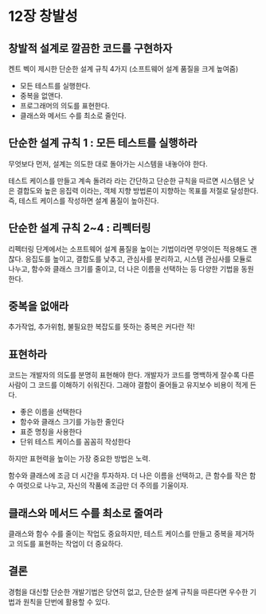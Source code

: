 # 12장 창발성
## 창발적 설계로 깔끔한 코드를 구현하자
켄트 벡이 제시한 단순한 설계 규칙 4가지 (소프트웨어 설계 품질을 크게 높여줌)
- 모든 테스트를 실행한다.
- 중복을 없앤다.
- 프로그래머의 의도를 표현한다.
- 클래스와 메서드 수를 최소로 줄인다.

## 단순한 설계 규칙 1 : 모든 테스트를 실행하라
무엇보다 먼저, 설계는 의도한 대로 돌아가는 시스템을 내놓아야 한다.

테스트 케이스를 만들고 계속 돌려라 라는 간단하고 단순한 규칙을 따르면 시스템은 낮은 결합도와 높은 응집력 이라는, 
객체 지향 방법론이 지향하는 목표를 저절로 달성한다. 
즉, 테스트 케이스를 작성하면 설계 품질이 높아진다.

## 단순한 설계 규칙 2~4 : 리펙터링
리펙터링 단계에서는 소프트웨어 설계 품질을 높이는 기법이라면 무엇이든 적용해도 괜찮다.
응집도를 높이고, 결합도를 낮추고, 관심사를 분리하고, 시스템 관심사를 모듈로 나누고, 함수와 클래스 크기를 줄이고,
더 나은 이름을 선택하는 등 다양한 기법을 동원한다. 

## 중복을 없애라
추가작업, 추가위험, 불필요한 복잡도를 뜻하는 중복은 커다란 적!

## 표현하라
코드는 개발자의 의도를 분명히 표현해야 한다. 개발자가 코드를 명백하게 잘수록 다른사람이 그 코드를 이해하기 쉬워진다.
그래야 결함이 줄어들고 유지보수 비용이 적게 든다.

- 좋은 이름을 선택한다
- 함수와 클래스 크기를 가능한 줄인다
- 표준 명칭을 사용한다
- 단위 테스트 케이스를 꼼꼼히 작성한다

하지만 표현력을 높이는 가장 중요한 방법은 노력.

함수와 클래스에 조금 더 시간을 투자하자. 더 나은 이름을 선택하고, 큰 함수를 작은 함수 여럿으로 나누고,
자신의 작품에 조금만 더 주의를 기울이자. 

## 클래스와 메서드 수를 최소로 줄여라
클래스와 함수 수를 줄이는 작업도 중요하지만, 테스트 케이스를 만들고 중복을 제거하고 의도를 표현하는 작업이 더 중요하다.

## 결론
경험을 대신할 단순한 개발기법은 당연히 없고, 단순한 설계 규칙을 따른다면 우수한 기법과 원칙을 단번에 활용할 수 있다.
